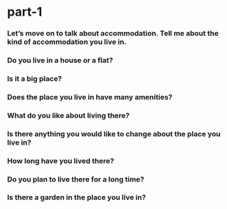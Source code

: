 # part-1

### Let’s move on to talk about accommodation. Tell me about the kind of accommodation you live in.

### Do you live in a house or a flat?

### Is it a big place?

### Does the place you live in have many amenities?

### What do you like about living there?

### Is there anything you would like to change about the place you live in?

### How long have you lived there?

### Do you plan to live there for a long time?

### Is there a garden in the place you live in?
